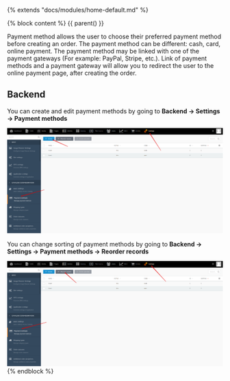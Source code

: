 {% extends "docs/modules/home-default.md" %}

{% block content %}
{{ parent() }}

Payment method allows the user to choose their preferred payment method before creating an order.
The payment method can be different: cash, card, online payment.
The payment method may be linked with one of the payment gateways (For example: PayPal, Stripe, etc.).
Link of payment methods and a payment gateway will allow you to redirect the user to the online payment page, after creating the order.

## Backend

You can create and edit payment methods by going to **Backend -> Settings -> Payment methods**

![](./../../assets/images/backend-payment-method-1.png)

You can change sorting of payment methods by going to **Backend -> Settings -> Payment methods -> Reorder records**

![](./../../assets/images/backend-payment-method-2.png)
{% endblock %}
